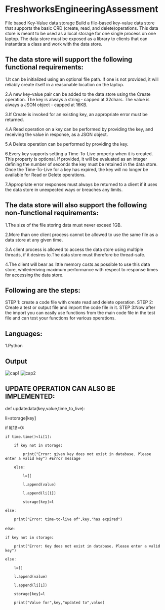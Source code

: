 # FreshworksEngineeringAssessment
File based Key-Value data storage
Build a file-based key-value data store that supports the basic CRD (create, read, and delete)operations. This data store is meant to be used as a local storage for one single process on one laptop. The data store must be exposed as a library to clients that can instantiate a class and work with the data store.

## The data store will support the following functional requirements:

1.It can be initialized using an optional file path. If one is not provided, it will reliably create itself in a reasonable location on the laptop.

2.A new key-value pair can be added to the data store using the Create operation. The key is always a string - capped at 32chars. The value is always a JSON object - capped at 16KB.

3.If Create is invoked for an existing key, an appropriate error must be returned.

4.A Read operation on a key can be performed by providing the key, and receiving the value in response, as a JSON object.

5.A Delete operation can be performed by providing the key.

6.Every key supports setting a Time-To-Live property when it is created. This property is optional. If provided, it will be evaluated as an integer defining the number of seconds the key must be retained in the data store. Once the Time-To-Live for a key has expired, the key will no longer be available for Read or Delete operations.

7.Appropriate error responses must always be returned to a client if it uses the data store in unexpected ways or breaches any limits.

## The data store will also support the following non-functional requirements:

1.The size of the file storing data must never exceed 1GB.

2.More than one client process cannot be allowed to use the same file as a data store at any given time.

3.A client process is allowed to access the data store using multiple threads, if it desires to.The data store must therefore be thread-safe.

4.The client will bear as little memory costs as possible to use this data store, whilederiving maximum performance with respect to response times for accessing the data store.

## Following are the steps:
STEP 1: create a code file with create read and delete operation.
STEP 2: Create a test or output file and import the code file in it.
STEP 3:Now after the import you can easily use functions from the main code file in the test file and can test your functions for various operations.

## Languages:
1.Python
## Output
![cap1](https://user-images.githubusercontent.com/76842622/103456293-b8368000-4d1a-11eb-8bc5-67959e362086.PNG)
![cap2](https://user-images.githubusercontent.com/76842622/103456296-ba98da00-4d1a-11eb-883e-6b6ec29d9c71.PNG)

## UPDATE OPERATION CAN ALSO BE IMPLEMENTED:
def updatedata(key,value,time_to_live):

li=storage[key]

if li[1]!=0:

    if time.time()<li[1]:
    
        if key not in storage:
        
            print("Error: given key does not exist in database. Please enter a valid key") #Error message
        
        else:
        
            l=[]
            
            l.append(value)
            
            l.append(li[1])
            
            storage[key]=l
            
    else:
    
        print("Error: time-to-live of",key,"has expired") 
        
else:

    if key not in storage:
    
        print("Error: Key does not exist in database. Please enter a valid key") 
        
    else:
    
        l=[]
        
        l.append(value)
        
        l.append(li[1])
        
        storage[key]=l
        
        print("Value for",key,"updated to",value)
